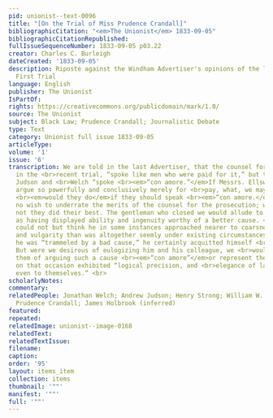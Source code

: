 ```yaml
---
pid: unionist--text-0096
title: "[On the Trial of Miss Prudence Crandall]"
bibliographicCitation: "<em>The Unionist</em> 1833-09-05"
bibliographicCitationRepublished: 
fullIssueSequenceNumber: 1833-09-05 p03.22
creator: Charles C. Burleigh
dateCreated: '1833-09-05'
description: Riposte against the Windham Advertiser's opinions of the lawyers at the
  First Trial
language: English
publisher: The Unionist
IsPartOf: 
rights: https://creativecommons.org/publicdomain/mark/1.0/
source: The Unionist
subject: Black Law; Prudence Crandall; Journalistic Debate
type: Text
category: Unionist full issue 1833-09-05
articleType: 
volume: '1'
issue: '6'
transcription: We are told in the last Advertiser, that the counsel for Miss Crandall
  in the <br>recent trial, “spoke like men who were paid for it,” but that Messrs.
  Judson and <br>Welch “spoke <br><em>“con amore.”</em>If Messrs. Ellsworth and Strong
  argue so powerfully and conclusively merely for <br>pay, what, we may well ask,
  <br><em>would they do</em>if they should speak <br><em>“con amore.</em>” We have
  no wish to underrate the merits of the counsel for the prosecution; we <br>doubt
  not they did their best. The gentleman who closed we would allude to in <br>particular
  as having displayed ability and ingenuity worthy of a better cause. <br>True we
  could not but think he in some instances approached nearer to coarsness <br>[sic]
  and vulgarity than was altogether seemly under existing circumstances, but <br>considering
  he was “trammeled by a bad cause,” he certainly acquitted himself <br>very creditably.
  But were we desirous of eulogizing him and his colleague, we <br>would not accuse
  them of arguing such a cause <br><em>“con amore”</em>or represent them as having
  on that occasion exhibited “logical precision, and <br>elegance of language unusual
  even to themselves.” <br>
scholarlyNotes: 
commentary: 
relatedPeople: Jonathan Welch; Andrew Judson; Henry Strong; William W. Ellsworth;
  Prudence Crandall; James Holbrook (inferred)
featured: 
repeated: 
relatedImage: unionist--image-0168
relatedText: 
relatedTextIssue: 
filename: 
caption: 
order: '95'
layout: items_item
collection: items
thumbnail: '""'
manifest: '""'
full: '""'
---
```

